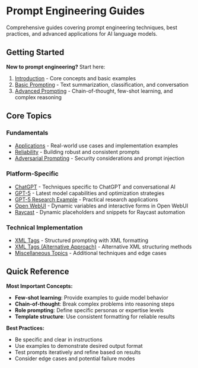 # Prompt Engineering Guides

Comprehensive guides covering prompt engineering techniques, best practices, and advanced applications for AI language models.

## Getting Started

**New to prompt engineering?** Start here:

1. [Introduction](prompts-intro.md) - Core concepts and basic examples
2. [Basic Prompting](prompts-basic-usage.md) - Text summarization, classification, and conversation
3. [Advanced Prompting](prompts-advanced-usage.md) - Chain-of-thought, few-shot learning, and complex reasoning

## Core Topics

### Fundamentals
- [Applications](prompts-applications.md) - Real-world use cases and implementation examples
- [Reliability](prompts-reliability.md) - Building robust and consistent prompts
- [Adversarial Prompting](prompts-adversarial.md) - Security considerations and prompt injection

### Platform-Specific
- [ChatGPT](prompts-chatgpt.md) - Techniques specific to ChatGPT and conversational AI
- [GPT-5](prompts-gpt-5.md) - Latest model capabilities and optimization strategies
- [GPT-5 Research Example](prompts-gpt-5-research-example.md) - Practical research applications
- [Open WebUI](prompts-open-webui.md) - Dynamic variables and interactive forms in Open WebUI
- [Raycast](prompts-raycast.md) - Dynamic placeholders and snippets for Raycast automation

### Technical Implementation
- [XML Tags](prompts-xml-tags.md) - Structured prompting with XML formatting
- [XML Tags (Alternative Approach)](prompts-xml-tags-alt.md) - Alternative XML structuring methods
- [Miscellaneous Topics](prompts-miscellaneous.md) - Additional techniques and edge cases

## Quick Reference

**Most Important Concepts:**
- **Few-shot learning**: Provide examples to guide model behavior
- **Chain-of-thought**: Break complex problems into reasoning steps  
- **Role prompting**: Define specific personas or expertise levels
- **Template structure**: Use consistent formatting for reliable results

**Best Practices:**
- Be specific and clear in instructions
- Use examples to demonstrate desired output format
- Test prompts iteratively and refine based on results
- Consider edge cases and potential failure modes
